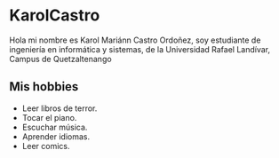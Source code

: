# KarolCastro
 Hola mi nombre es Karol Mariánn Castro Ordoñez, soy estudiante de ingeniería en informática y sistemas, de la Universidad Rafael Landívar, Campus de Quetzaltenango

## Mis hobbies
* Leer libros de terror.
* Tocar el piano.
* Escuchar música.
* Aprender idiomas.
* Leer comics.